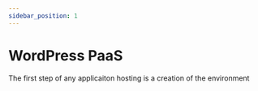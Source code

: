 ```yaml
---
sidebar_position: 1
---
```

# WordPress PaaS 
The first step of any applicaiton hosting is a creation of the environment